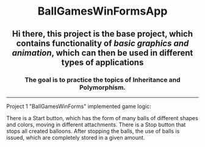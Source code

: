 
<h1 align="center">BallGamesWinFormsApp</h1>

<h2 align="center">Hi there, this project is the base project, which contains functionality of <i>basic graphics and animation</i>, which can then be used in different types of applications</h2>
<h3 align="center">The goal is to practice the topics of Inheritance and Polymorphism.</h3>

_______________________________________________________________________
Project 1 "BallGamesWinForms" implemented game logic:

There is a Start button, which has the form of many balls of different shapes and colors, moving in different attachments.
There is a Stop button that stops all created balloons. After stopping the balls, the use of balls is issued, which are completely stored in a given amount.
